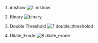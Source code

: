 1. imshow
![1 imshow](https://user-images.githubusercontent.com/98944692/170004873-aef14b4f-7d3d-4ad5-a344-a27d1b56c1a5.png)


6. Binary
![binary](https://user-images.githubusercontent.com/98944692/170004020-4f51ecfa-0637-446e-99b0-233166505825.png)


7. Double Threshold
![7 double_thresholod](https://user-images.githubusercontent.com/98944692/170449133-2a223a0e-f1f9-4554-9fb5-a9f02e5d2acb.png)


8. Dilate_Erode
![8  dilate_erode](https://user-images.githubusercontent.com/98944692/171641813-6909ab48-b9cc-4781-89fd-b65f6354f4a2.png)
